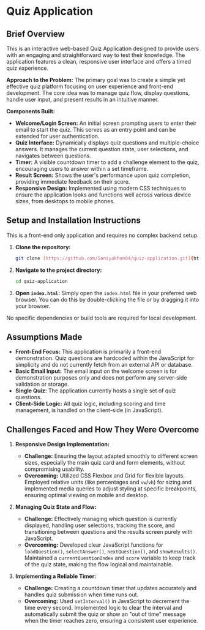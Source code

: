 # Quiz Application

## Brief Overview

This is an interactive web-based Quiz Application designed to provide users with an engaging and straightforward way to test their knowledge. The application features a clean, responsive user interface and offers a timed quiz experience.

**Approach to the Problem:**
The primary goal was to create a simple yet effective quiz platform focusing on user experience and front-end development. The core idea was to manage quiz flow, display questions, handle user input, and present results in an intuitive manner.

**Components Built:**
* **Welcome/Login Screen:** An initial screen prompting users to enter their email to start the quiz. This serves as an entry point and can be extended for user authentication.
* **Quiz Interface:** Dynamically displays quiz questions and multiple-choice answers. It manages the current question state, user selections, and navigates between questions.
* **Timer:** A visible countdown timer to add a challenge element to the quiz, encouraging users to answer within a set timeframe.
* **Result Screen:** Shows the user's performance upon quiz completion, providing immediate feedback on their score.
* **Responsive Design:** Implemented using modern CSS techniques to ensure the application looks and functions well across various device sizes, from desktops to mobile phones.

## Setup and Installation Instructions

This is a front-end only application and requires no complex backend setup.

1.  **Clone the repository:**
    ```bash
    git clone [https://github.com/Saniyakhan04/quiz-application.git](https://github.com/Saniyakhan04/quiz-application.git)
    ```
2.  **Navigate to the project directory:**
    ```bash
    cd quiz-application
    ```
3.  **Open `index.html`:**
    Simply open the `index.html` file in your preferred web browser. You can do this by double-clicking the file or by dragging it into your browser.

No specific dependencies or build tools are required for local development.

## Assumptions Made

* **Front-End Focus:** This application is primarily a front-end demonstration. Quiz questions are hardcoded within the JavaScript for simplicity and do not currently fetch from an external API or database.
* **Basic Email Input:** The email input on the welcome screen is for demonstration purposes only and does not perform any server-side validation or storage.
* **Single Quiz:** The application currently hosts a single set of quiz questions.
* **Client-Side Logic:** All quiz logic, including scoring and time management, is handled on the client-side (in JavaScript).

## Challenges Faced and How They Were Overcome

1.  **Responsive Design Implementation:**
    * **Challenge:** Ensuring the layout adapted smoothly to different screen sizes, especially the main quiz card and form elements, without compromising usability.
    * **Overcoming:** Utilized CSS Flexbox and Grid for flexible layouts. Employed relative units (like percentages and `vw`/`vh`) for sizing and implemented media queries to adjust styling at specific breakpoints, ensuring optimal viewing on mobile and desktop.

2.  **Managing Quiz State and Flow:**
    * **Challenge:** Effectively managing which question is currently displayed, handling user selections, tracking the score, and transitioning between questions and the results screen purely with JavaScript.
    * **Overcoming:** Developed clear JavaScript functions for `loadQuestion()`, `selectAnswer()`, `nextQuestion()`, and `showResults()`. Maintained a `currentQuestionIndex` and `score` variable to keep track of the quiz state, making the flow logical and maintainable.

3.  **Implementing a Reliable Timer:**
    * **Challenge:** Creating a countdown timer that updates accurately and handles quiz submission when time runs out.
    * **Overcoming:** Used `setInterval()` in JavaScript to decrement the time every second. Implemented logic to clear the interval and automatically submit the quiz or show an "out of time" message when the timer reaches zero, ensuring a consistent user experience.
